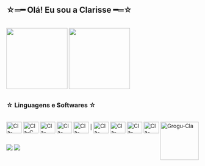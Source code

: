 ## ☆═━ Olá! Eu sou a Clarisse ━═☆
<br>
<div>
  <a href="https://github.com/findingrazor"><a/>
  <img height="160em" src="https://github-readme-stats.vercel.app/api?username=findingrazor&show_icons=true&theme=dark&include_all_commits=true">
  <img height="160em" src="https://github-readme-stats.vercel.app/api/top-langs/?username=findingrazor&layout=compact&langs_count=16&show_icons=true&theme=dark">
</div>
    
##
### ☆ Linguagens e Softwares ☆ 
<div style="display: inline_block"><br>
  <img align="center" alt="Cla-Java" height="30" width="40" src="https://cdn.jsdelivr.net/gh/devicons/devicon@latest/icons/java/java-original.svg" />
  <img align="center" alt="Cla-C" height="30" width="40" src="https://cdn.jsdelivr.net/gh/devicons/devicon@latest/icons/c/c-original.svg" />
  <img align="center" alt="Cla-Css" height="30" width="40" src="https://cdn.jsdelivr.net/gh/devicons/devicon@latest/icons/css3/css3-original.svg" />
  <img align="center" alt="Cla-Html" height="30" width="40" src="https://cdn.jsdelivr.net/gh/devicons/devicon@latest/icons/html5/html5-original.svg" />
  <img align="center" alt="Cla-SQL" height="30" width="40" src="https://cdn.jsdelivr.net/gh/devicons/devicon@latest/icons/sqldeveloper/sqldeveloper-original.svg" />
  |
  <img align="center" alt="Cla-Eclipse" height="30" width="40" src="https://cdn.jsdelivr.net/gh/devicons/devicon@latest/icons/eclipse/eclipse-original.svg" />
  <img align="center" alt="Cla-Vscode" height="30" width="40" src="https://cdn.jsdelivr.net/gh/devicons/devicon@latest/icons/vscode/vscode-original.svg" />
  <img align="center" alt="Cla-VisualStudio" height="30" width="40" src="https://cdn.jsdelivr.net/gh/devicons/devicon@latest/icons/visualstudio/visualstudio-original.svg" />
  <img align="center" alt="Cla-MySql" height="30" width="40" src="https://cdn.jsdelivr.net/gh/devicons/devicon@latest/icons/mysql/mysql-original.svg" />
  <img align="right" alt="Grogu-Cla" height="100" src="https://media.tenor.com/9k7CtFaopkcAAAAi/grogu-baby-yoda.gif">
</div>

##
<div>
  <a href="mailto:clariamalotti@gmail.com" target="_blank"><img src="https://img.shields.io/badge/Gmail-D14836?style=for-the-badge&logo=gmail&logoColor=white" target="_blank"><a/>
  <a href="wwww.linkedin.com/in/clarisse-amaral-bussolotti-7818882b0" target="_blank"><img src="https://img.shields.io/badge/LinkedIn-0077B5?style=for-the-badge&logo=linkedin&logoColor=white" target="_blank"><a/>
</div>

